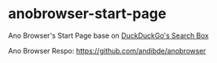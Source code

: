 # anobrowser-start-page
Ano Browser's Start Page base on [DuckDuckGo's Search Box](https://duckduckgo.com/search_box)

Ano Browser Respo: https://github.com/andibde/anobrowser
